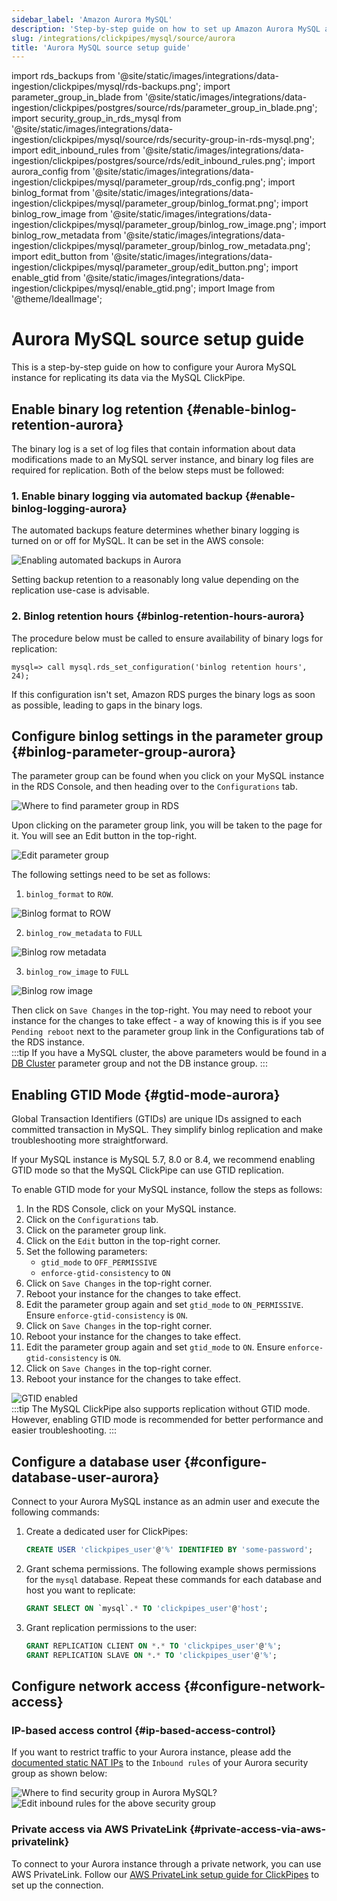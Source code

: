 ```yaml
---
sidebar_label: 'Amazon Aurora MySQL'
description: 'Step-by-step guide on how to set up Amazon Aurora MySQL as a source for ClickPipes'
slug: /integrations/clickpipes/mysql/source/aurora
title: 'Aurora MySQL source setup guide'
---
```


import rds_backups from '@site/static/images/integrations/data-ingestion/clickpipes/mysql/rds-backups.png';
import parameter_group_in_blade from '@site/static/images/integrations/data-ingestion/clickpipes/postgres/source/rds/parameter_group_in_blade.png';
import security_group_in_rds_mysql from '@site/static/images/integrations/data-ingestion/clickpipes/mysql/source/rds/security-group-in-rds-mysql.png';
import edit_inbound_rules from '@site/static/images/integrations/data-ingestion/clickpipes/postgres/source/rds/edit_inbound_rules.png';
import aurora_config from '@site/static/images/integrations/data-ingestion/clickpipes/mysql/parameter_group/rds_config.png';
import binlog_format from '@site/static/images/integrations/data-ingestion/clickpipes/mysql/parameter_group/binlog_format.png';
import binlog_row_image from '@site/static/images/integrations/data-ingestion/clickpipes/mysql/parameter_group/binlog_row_image.png';
import binlog_row_metadata from '@site/static/images/integrations/data-ingestion/clickpipes/mysql/parameter_group/binlog_row_metadata.png';
import edit_button from '@site/static/images/integrations/data-ingestion/clickpipes/mysql/parameter_group/edit_button.png';
import enable_gtid from '@site/static/images/integrations/data-ingestion/clickpipes/mysql/enable_gtid.png';
import Image from '@theme/IdealImage';

# Aurora MySQL source setup guide

This is a step-by-step guide on how to configure your Aurora MySQL instance for replicating its data via the MySQL ClickPipe.

## Enable binary log retention {#enable-binlog-retention-aurora}
The binary log is a set of log files that contain information about data modifications made to an MySQL server instance, and binary log files are required for replication. Both of the below steps must be followed:

### 1. Enable binary logging via automated backup {#enable-binlog-logging-aurora}
The automated backups feature determines whether binary logging is turned on or off for MySQL. It can be set in the AWS console:

<Image img={rds_backups} alt="Enabling automated backups in Aurora" size="lg" border/>

Setting backup retention to a reasonably long value depending on the replication use-case is advisable.

### 2. Binlog retention hours {#binlog-retention-hours-aurora}
The procedure below must be called to ensure availability of binary logs for replication:

```text
mysql=> call mysql.rds_set_configuration('binlog retention hours', 24);
```
If this configuration isn't set, Amazon RDS purges the binary logs as soon as possible, leading to gaps in the binary logs.

## Configure binlog settings in the parameter group {#binlog-parameter-group-aurora}

The parameter group can be found when you click on your MySQL instance in the RDS Console, and then heading over to the `Configurations` tab.

<Image img={aurora_config} alt="Where to find parameter group in RDS" size="lg" border/>

Upon clicking on the parameter group link, you will be taken to the page for it. You will see an Edit button in the top-right.

<Image img={edit_button} alt="Edit parameter group" size="lg" border/>

The following settings need to be set as follows:

1. `binlog_format` to `ROW`.

<Image img={binlog_format} alt="Binlog format to ROW" size="lg" border/>

2. `binlog_row_metadata` to `FULL`

<Image img={binlog_row_metadata} alt="Binlog row metadata" size="lg" border/>

3. `binlog_row_image` to `FULL`

<Image img={binlog_row_image} alt="Binlog row image" size="lg" border/>

Then click on `Save Changes` in the top-right. You may need to reboot your instance for the changes to take effect - a way of knowing this is if you see `Pending reboot` next to the parameter group link in the Configurations tab of the RDS instance.
<br/>
:::tip
If you have a MySQL cluster, the above parameters would be found in a [DB Cluster](https://docs.aws.amazon.com/AmazonRDS/latest/AuroraUserGuide/USER_WorkingWithParamGroups.CreatingCluster.html) parameter group and not the DB instance group.
:::

## Enabling GTID Mode {#gtid-mode-aurora}
Global Transaction Identifiers (GTIDs) are unique IDs assigned to each committed transaction in MySQL. They simplify binlog replication and make troubleshooting more straightforward.

If your MySQL instance is MySQL 5.7, 8.0 or 8.4, we recommend enabling GTID mode so that the MySQL ClickPipe can use GTID replication.

To enable GTID mode for your MySQL instance, follow the steps as follows:
1. In the RDS Console, click on your MySQL instance.
2. Click on the `Configurations` tab.
3. Click on the parameter group link.
4. Click on the `Edit` button in the top-right corner.
5. Set the following parameters:
   - `gtid_mode` to `OFF_PERMISSIVE`
   - `enforce-gtid-consistency` to `ON`
6. Click on `Save Changes` in the top-right corner.
7. Reboot your instance for the changes to take effect.
8. Edit the parameter group again and set `gtid_mode` to `ON_PERMISSIVE`. Ensure `enforce-gtid-consistency` is `ON`.
9. Click on `Save Changes` in the top-right corner.
10. Reboot your instance for the changes to take effect.
11. Edit the parameter group again and set `gtid_mode` to `ON`. Ensure `enforce-gtid-consistency` is `ON`.
12. Click on `Save Changes` in the top-right corner.
13. Reboot your instance for the changes to take effect.

<Image img={enable_gtid} alt="GTID enabled" size="lg" border/>

<br/>
:::tip
The MySQL ClickPipe also supports replication without GTID mode. However, enabling GTID mode is recommended for better performance and easier troubleshooting.
:::

## Configure a database user {#configure-database-user-aurora}

Connect to your Aurora MySQL instance as an admin user and execute the following commands:

1. Create a dedicated user for ClickPipes:

    ```sql
    CREATE USER 'clickpipes_user'@'%' IDENTIFIED BY 'some-password';
    ```

2. Grant schema permissions. The following example shows permissions for the `mysql` database. Repeat these commands for each database and host you want to replicate:

    ```sql
    GRANT SELECT ON `mysql`.* TO 'clickpipes_user'@'host';
    ```

3. Grant replication permissions to the user:

    ```sql
    GRANT REPLICATION CLIENT ON *.* TO 'clickpipes_user'@'%';
    GRANT REPLICATION SLAVE ON *.* TO 'clickpipes_user'@'%';
    ```

## Configure network access {#configure-network-access}

### IP-based access control {#ip-based-access-control}

If you want to restrict traffic to your Aurora instance, please add the [documented static NAT IPs](../../index.md#list-of-static-ips) to the `Inbound rules` of your Aurora security group as shown below:

<Image img={security_group_in_rds_mysql} alt="Where to find security group in Aurora MySQL?" size="lg" border/>

<Image img={edit_inbound_rules} alt="Edit inbound rules for the above security group" size="lg" border/>

### Private access via AWS PrivateLink {#private-access-via-aws-privatelink}

To connect to your Aurora instance through a private network, you can use AWS PrivateLink. Follow our [AWS PrivateLink setup guide for ClickPipes](/knowledgebase/aws-privatelink-setup-for-clickpipes) to set up the connection.
